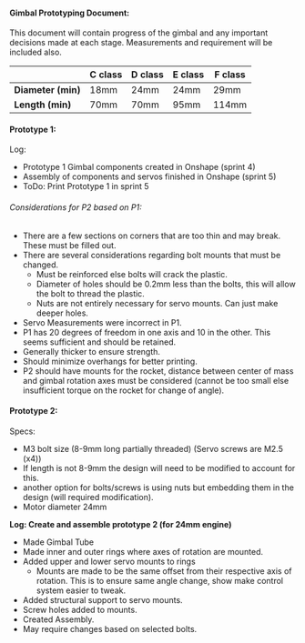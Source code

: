 #### Gimbal Prototyping Document:

This document will contain progress of the gimbal and any important decisions made at each stage. Measurements and requirement will be included also.

|| C class | D class | E class | F class |
|-|---------|---------|---------|---------|
| **Diameter (min)** | 18mm | 24mm | 24mm | 29mm |
| **Length (min)** | 70mm | 70mm | 95mm | 114mm |

#### Prototype 1:

Log:
* Prototype 1 Gimbal components created in Onshape (sprint 4)
* Assembly of components and servos finished in Onshape (sprint 5)
* ToDo: Print Prototype 1 in sprint 5

###### Considerations for P2 based on P1:
* There are a few sections on corners that are too thin and may break. These must be filled out.
* There are several considerations regarding bolt mounts that must be changed.
  * Must be reinforced else bolts will crack the plastic.
  * Diameter of holes should be 0.2mm less than the bolts, this will allow the bolt to thread the plastic.
  * Nuts are not entirely necessary for servo mounts. Can just make deeper holes.
* Servo Measurements were incorrect in P1.
* P1 has 20 degrees of freedom in one axis and 10 in the other. This seems sufficient and should be retained.
* Generally thicker to ensure strength.
* Should minimize overhangs for better printing.
* P2 should have mounts for the rocket, distance between center of mass and gimbal rotation axes must be considered (cannot be too small else insufficient torque on the rocket for change of angle).



#### Prototype 2:
Specs:
- M3 bolt size (8-9mm long partially threaded) (Servo screws are M2.5 (x4))
 - If length is not 8-9mm the design will need to be modified to account for this.
 - another option for bolts/screws is using nuts but embedding them in the design (will required modification).
- Motor diameter 24mm





**Log: Create and assemble prototype 2 (for 24mm engine)**
* Made Gimbal Tube
* Made inner and outer rings where axes of rotation are mounted.
* Added upper and lower servo mounts to rings
  * Mounts are made to be the same offset from their respective axis of rotation. This is to ensure same angle change, show make control system easier to tweak.
* Added structural support to servo mounts.
* Screw holes added  to mounts.
* Created Assembly.
* May require changes based on selected bolts.
